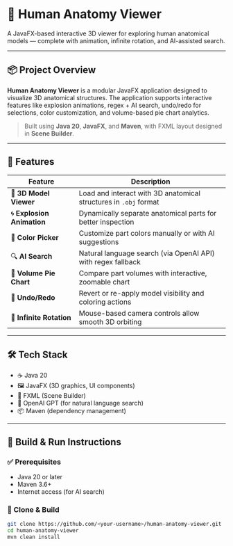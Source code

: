 # 🧠 Human Anatomy Viewer

A JavaFX-based interactive 3D viewer for exploring human anatomical models — complete with animation, infinite rotation, and AI-assisted search.

---

## 📦 Project Overview

**Human Anatomy Viewer** is a modular JavaFX application designed to visualize 3D anatomical structures. The application supports interactive features like explosion animations, regex + AI search, undo/redo for selections, color customization, and volume-based pie chart analytics.

> Built using **Java 20**, **JavaFX**, and **Maven**, with FXML layout designed in **Scene Builder**.

---

## 🚀 Features

| Feature                | Description                                                                 |
|------------------------|-----------------------------------------------------------------------------|
| 🧩 **3D Model Viewer** | Load and interact with 3D anatomical structures in `.obj` format             |
| 🌀 **Explosion Animation** | Dynamically separate anatomical parts for better inspection                |
| 🎨 **Color Picker**     | Customize part colors manually or with AI suggestions                      |
| 🔍 **AI Search**        | Natural language search (via OpenAI API) with regex fallback                |
| 🎯 **Volume Pie Chart** | Compare part volumes with interactive, zoomable chart                       |
| 🔄 **Undo/Redo**        | Revert or re-apply model visibility and coloring actions                    |
| 🧭 **Infinite Rotation**| Mouse-based camera controls allow smooth 3D orbiting                        |

---

## 🛠 Tech Stack

- ☕ Java 20
- 🖼 JavaFX (3D graphics, UI components)
- 📄 FXML (Scene Builder)
- 🧠 OpenAI GPT (for natural language search)
- 📦 Maven (dependency management)

---

## 🧰 Build & Run Instructions

### ✅ Prerequisites

- Java 20 or later
- Maven 3.6+
- Internet access (for AI search)

### 🔧 Clone & Build

```bash
git clone https://github.com/<your-username>/human-anatomy-viewer.git
cd human-anatomy-viewer
mvn clean install
